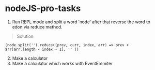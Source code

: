 # nodeJS-pro-tasks
1. Run REPL mode and split a word 'node' after that reverse the word to edon via reduce method.
  >Solution
  ```
  (node.split('').reduce((prev, curr, index, arr) => prev + arr[arr.length - index - 1], '' ))
  ```
2. Make a calculator
3. Make a calculator which works with EventEmmiter